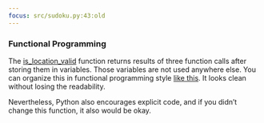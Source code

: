 ```yaml
---
focus: src/sudoku.py:43:old
---
```

### Functional Programming

The [is\_location\_valid](src/sudoku.py:42) function returns results of three function calls after storing them in variables.
Those variables are not used anywhere else. You can organize this in functional programming style [like this](src/sudoku.py:43).
It looks clean without losing the readability.

Nevertheless, Python also encourages explicit code, and if you didn’t change this function, it also would be okay.